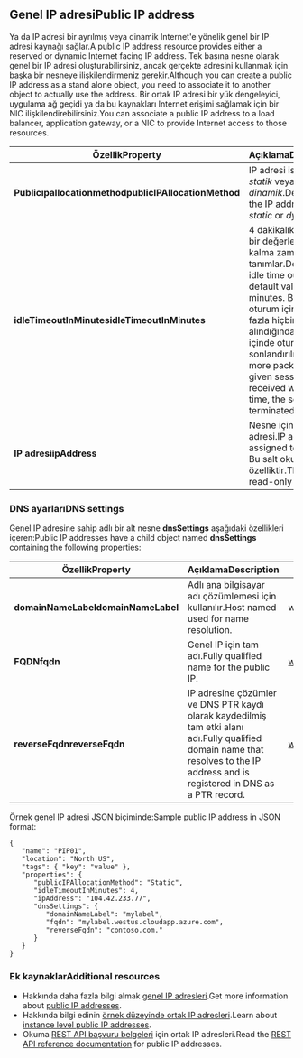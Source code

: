 ## <a name="public-ip-address"></a><span data-ttu-id="a7ca2-101">Genel IP adresi</span><span class="sxs-lookup"><span data-stu-id="a7ca2-101">Public IP address</span></span>
<span data-ttu-id="a7ca2-102">Ya da IP adresi bir ayrılmış veya dinamik Internet'e yönelik genel bir IP adresi kaynağı sağlar.</span><span class="sxs-lookup"><span data-stu-id="a7ca2-102">A public IP address resource provides either a reserved or dynamic Internet facing IP address.</span></span> <span data-ttu-id="a7ca2-103">Tek başına nesne olarak genel bir IP adresi oluşturabilirsiniz, ancak gerçekte adresini kullanmak için başka bir nesneye ilişkilendirmeniz gerekir.</span><span class="sxs-lookup"><span data-stu-id="a7ca2-103">Although you can create a public IP address as a stand alone object, you need to associate it to another object to actually use the address.</span></span> <span data-ttu-id="a7ca2-104">Bir ortak IP adresi bir yük dengeleyici, uygulama ağ geçidi ya da bu kaynakları Internet erişimi sağlamak için bir NIC ilişkilendirebilirsiniz.</span><span class="sxs-lookup"><span data-stu-id="a7ca2-104">You can associate a public IP address to a load balancer, application  gateway, or a NIC to provide Internet access to those resources.</span></span>  

| <span data-ttu-id="a7ca2-105">Özellik</span><span class="sxs-lookup"><span data-stu-id="a7ca2-105">Property</span></span> | <span data-ttu-id="a7ca2-106">Açıklama</span><span class="sxs-lookup"><span data-stu-id="a7ca2-106">Description</span></span> | <span data-ttu-id="a7ca2-107">Örnek değerler</span><span class="sxs-lookup"><span data-stu-id="a7ca2-107">Sample values</span></span> |
| --- | --- | --- |
| <span data-ttu-id="a7ca2-108">**Publicıpallocationmethod**</span><span class="sxs-lookup"><span data-stu-id="a7ca2-108">**publicIPAllocationMethod**</span></span> |<span data-ttu-id="a7ca2-109">IP adresi ise tanımlar *statik* veya *dinamik*.</span><span class="sxs-lookup"><span data-stu-id="a7ca2-109">Defines if the IP address is *static* or *dynamic*.</span></span> |<span data-ttu-id="a7ca2-110">statik, dinamik</span><span class="sxs-lookup"><span data-stu-id="a7ca2-110">static, dynamic</span></span> |
| <span data-ttu-id="a7ca2-111">**idleTimeoutInMinutes**</span><span class="sxs-lookup"><span data-stu-id="a7ca2-111">**idleTimeoutInMinutes**</span></span> |<span data-ttu-id="a7ca2-112">4 dakikalık varsayılan bir değerle boşta kalma zaman aşımı tanımlar.</span><span class="sxs-lookup"><span data-stu-id="a7ca2-112">Defines the idle time out, with a default value of 4 minutes.</span></span> <span data-ttu-id="a7ca2-113">Belirli bir oturum için daha fazla hiçbir paket alındığında bu süre içinde oturum sonlandırılır.</span><span class="sxs-lookup"><span data-stu-id="a7ca2-113">If no more packets for a given session is received within this time, the session is terminated.</span></span> |<span data-ttu-id="a7ca2-114">4 ile 30 arasında herhangi bir değer</span><span class="sxs-lookup"><span data-stu-id="a7ca2-114">any value between 4 and 30</span></span> |
| <span data-ttu-id="a7ca2-115">**IP adresi**</span><span class="sxs-lookup"><span data-stu-id="a7ca2-115">**ipAddress**</span></span> |<span data-ttu-id="a7ca2-116">Nesne için atanan IP adresi.</span><span class="sxs-lookup"><span data-stu-id="a7ca2-116">IP address assigned to object.</span></span> <span data-ttu-id="a7ca2-117">Bu salt okunur bir özelliktir.</span><span class="sxs-lookup"><span data-stu-id="a7ca2-117">This is a read-only property.</span></span> |<span data-ttu-id="a7ca2-118">104.42.233.77</span><span class="sxs-lookup"><span data-stu-id="a7ca2-118">104.42.233.77</span></span> |

### <a name="dns-settings"></a><span data-ttu-id="a7ca2-119">DNS ayarları</span><span class="sxs-lookup"><span data-stu-id="a7ca2-119">DNS settings</span></span>
<span data-ttu-id="a7ca2-120">Genel IP adresine sahip adlı bir alt nesne **dnsSettings** aşağıdaki özellikleri içeren:</span><span class="sxs-lookup"><span data-stu-id="a7ca2-120">Public IP addresses have a child object named **dnsSettings** containing the following properties:</span></span>

| <span data-ttu-id="a7ca2-121">Özellik</span><span class="sxs-lookup"><span data-stu-id="a7ca2-121">Property</span></span> | <span data-ttu-id="a7ca2-122">Açıklama</span><span class="sxs-lookup"><span data-stu-id="a7ca2-122">Description</span></span> | <span data-ttu-id="a7ca2-123">Örnek değerler</span><span class="sxs-lookup"><span data-stu-id="a7ca2-123">Sample values</span></span> |
| --- | --- | --- |
| <span data-ttu-id="a7ca2-124">**domainNameLabel**</span><span class="sxs-lookup"><span data-stu-id="a7ca2-124">**domainNameLabel**</span></span> |<span data-ttu-id="a7ca2-125">Adlı ana bilgisayar adı çözümlemesi için kullanılır.</span><span class="sxs-lookup"><span data-stu-id="a7ca2-125">Host named used for name resolution.</span></span> |<span data-ttu-id="a7ca2-126">www, ftp, vm1</span><span class="sxs-lookup"><span data-stu-id="a7ca2-126">www, ftp, vm1</span></span> |
| <span data-ttu-id="a7ca2-127">**FQDN**</span><span class="sxs-lookup"><span data-stu-id="a7ca2-127">**fqdn**</span></span> |<span data-ttu-id="a7ca2-128">Genel IP için tam adı.</span><span class="sxs-lookup"><span data-stu-id="a7ca2-128">Fully qualified name for the public IP.</span></span> |<span data-ttu-id="a7ca2-129">www.westus.cloudapp.Azure.com</span><span class="sxs-lookup"><span data-stu-id="a7ca2-129">www.westus.cloudapp.azure.com</span></span> |
| <span data-ttu-id="a7ca2-130">**reverseFqdn**</span><span class="sxs-lookup"><span data-stu-id="a7ca2-130">**reverseFqdn**</span></span> |<span data-ttu-id="a7ca2-131">IP adresine çözümler ve DNS PTR kaydı olarak kaydedilmiş tam etki alanı adı.</span><span class="sxs-lookup"><span data-stu-id="a7ca2-131">Fully qualified domain name that resolves to the IP address and is registered in DNS as a PTR record.</span></span> |<span data-ttu-id="a7ca2-132">www.contoso.com.</span><span class="sxs-lookup"><span data-stu-id="a7ca2-132">www.contoso.com.</span></span> |

<span data-ttu-id="a7ca2-133">Örnek genel IP adresi JSON biçiminde:</span><span class="sxs-lookup"><span data-stu-id="a7ca2-133">Sample public IP address in JSON format:</span></span>

    {
       "name": "PIP01",
       "location": "North US",
       "tags": { "key": "value" },
       "properties": {
          "publicIPAllocationMethod": "Static",
          "idleTimeoutInMinutes": 4,
          "ipAddress": "104.42.233.77",
          "dnsSettings": {
             "domainNameLabel": "mylabel",
             "fqdn": "mylabel.westus.cloudapp.azure.com",
             "reverseFqdn": "contoso.com."
          }
       }
    } 

### <a name="additional-resources"></a><span data-ttu-id="a7ca2-134">Ek kaynaklar</span><span class="sxs-lookup"><span data-stu-id="a7ca2-134">Additional resources</span></span>
* <span data-ttu-id="a7ca2-135">Hakkında daha fazla bilgi almak [genel IP adresleri](../articles/virtual-network/virtual-networks-reserved-public-ip.md).</span><span class="sxs-lookup"><span data-stu-id="a7ca2-135">Get more information about [public IP addresses](../articles/virtual-network/virtual-networks-reserved-public-ip.md).</span></span>
* <span data-ttu-id="a7ca2-136">Hakkında bilgi edinin [örnek düzeyinde ortak IP adresleri](../articles/virtual-network/virtual-networks-instance-level-public-ip.md).</span><span class="sxs-lookup"><span data-stu-id="a7ca2-136">Learn about [instance level public IP addresses](../articles/virtual-network/virtual-networks-instance-level-public-ip.md).</span></span>
* <span data-ttu-id="a7ca2-137">Okuma [REST API başvuru belgeleri](https://msdn.microsoft.com/library/azure/mt163638.aspx) için ortak IP adresleri.</span><span class="sxs-lookup"><span data-stu-id="a7ca2-137">Read the [REST API reference documentation](https://msdn.microsoft.com/library/azure/mt163638.aspx) for public IP addresses.</span></span>


